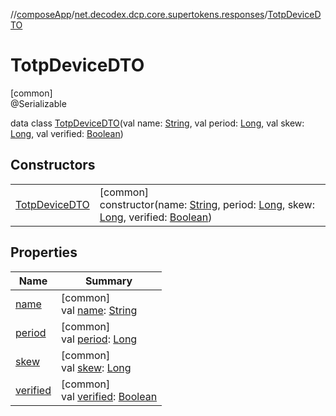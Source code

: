 //[composeApp](../../../index.md)/[net.decodex.dcp.core.supertokens.responses](../index.md)/[TotpDeviceDTO](index.md)

# TotpDeviceDTO

[common]\
@Serializable

data class [TotpDeviceDTO](index.md)(val name: [String](https://kotlinlang.org/api/latest/jvm/stdlib/kotlin/-string/index.html), val period: [Long](https://kotlinlang.org/api/latest/jvm/stdlib/kotlin/-long/index.html), val skew: [Long](https://kotlinlang.org/api/latest/jvm/stdlib/kotlin/-long/index.html), val verified: [Boolean](https://kotlinlang.org/api/latest/jvm/stdlib/kotlin/-boolean/index.html))

## Constructors

| | |
|---|---|
| [TotpDeviceDTO](-totp-device-d-t-o.md) | [common]<br>constructor(name: [String](https://kotlinlang.org/api/latest/jvm/stdlib/kotlin/-string/index.html), period: [Long](https://kotlinlang.org/api/latest/jvm/stdlib/kotlin/-long/index.html), skew: [Long](https://kotlinlang.org/api/latest/jvm/stdlib/kotlin/-long/index.html), verified: [Boolean](https://kotlinlang.org/api/latest/jvm/stdlib/kotlin/-boolean/index.html)) |

## Properties

| Name | Summary |
|---|---|
| [name](name.md) | [common]<br>val [name](name.md): [String](https://kotlinlang.org/api/latest/jvm/stdlib/kotlin/-string/index.html) |
| [period](period.md) | [common]<br>val [period](period.md): [Long](https://kotlinlang.org/api/latest/jvm/stdlib/kotlin/-long/index.html) |
| [skew](skew.md) | [common]<br>val [skew](skew.md): [Long](https://kotlinlang.org/api/latest/jvm/stdlib/kotlin/-long/index.html) |
| [verified](verified.md) | [common]<br>val [verified](verified.md): [Boolean](https://kotlinlang.org/api/latest/jvm/stdlib/kotlin/-boolean/index.html) |
